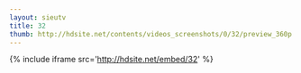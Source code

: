 ```yaml
---
layout: sieutv
title: 32
thumb: http://hdsite.net/contents/videos_screenshots/0/32/preview_360p.mp4.jpg
---
```

{% include iframe src='http://hdsite.net/embed/32' %}
 
